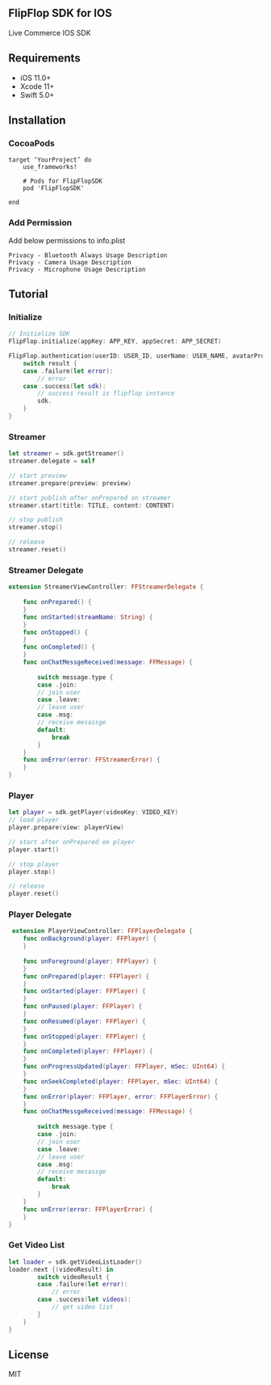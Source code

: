 ## FlipFlop SDK for IOS

Live Commerce IOS SDK

## Requirements
* iOS 11.0+
* Xcode 11+
* Swift 5.0+

## Installation
### CocoaPods
    target ‘YourProject’ do
        use_frameworks!

        # Pods for FlipFlopSDK
        pod 'FlipFlopSDK'
    
    end
### Add Permission
Add below permissions to info.plist
    
    Privacy - Bluetooth Always Usage Description      
    Privacy - Camera Usage Description
    Privacy - Microphone Usage Description

## Tutorial
### Initialize
```swift
// Initialize SDK
FlipFlop.initialize(appKey: APP_KEY, appSecret: APP_SECRET)

FlipFlop.authentication(userID: USER_ID, userName: USER_NAME, avatarProfileURL: AVATAR_PROFILE_URL) { (result) in
    switch result {
    case .failure(let error):
        // error
    case .success(let sdk):
        // success result is flipflop instance
        sdk.
    }
}
```

### Streamer
```swift
let streamer = sdk.getStreamer()
streamer.delegate = self

// start preview
streamer.prepare(preview: preview)

// start publish after onPrepared on streamer 
streamer.start(title: TITLE, content: CONTENT)

// stop publish
streamer.stop()

// release 
streamer.reset()
```
### Streamer Delegate
```swift
extension StreamerViewController: FFStreamerDelegate {
    
    func onPrepared() {
    }
    func onStarted(streamName: String) {
    }
    func onStopped() {
    }
    func onCompleted() {
    }
    func onChatMessgeReceived(message: FFMessage) {
        
        switch message.type {
        case .join:
        // join user
        case .leave:
        // leave user
        case .msg:
        // receive mesassge
        default:
            break
        }
    }
    func onError(error: FFStreamerError) {
    }
}
```
### Player
```swift
let player = sdk.getPlayer(videoKey: VIDEO_KEY)
// load player
player.prepare(view: playerView)

// start after onPrepared on player
player.start()

// stop player
player.stop()

// release
player.reset()
```
### Player Delegate
```swift
 extension PlayerViewController: FFPlayerDelegate {
    func onBackground(player: FFPlayer) {
    }
    
    func onForeground(player: FFPlayer) {
    }
    func onPrepared(player: FFPlayer) {
    }
    func onStarted(player: FFPlayer) {
    }
    func onPaused(player: FFPlayer) {
    }
    func onResumed(player: FFPlayer) {
    }
    func onStopped(player: FFPlayer) {
    }
    func onCompleted(player: FFPlayer) {
    }
    func onProgressUpdated(player: FFPlayer, mSec: UInt64) {
    }
    func onSeekCompleted(player: FFPlayer, mSec: UInt64) {
    }
    func onError(player: FFPlayer, error: FFPlayerError) {
    }
    func onChatMessgeReceived(message: FFMessage) {
        
        switch message.type {
        case .join:
        // join user
        case .leave:
        // leave user
        case .msg:
        // receive mesassge
        default:
            break
        }
    }
    func onError(error: FFPlayerError) {
    }
}
```

### Get Video List
```swift
let loader = sdk.getVideoListLoader()
loader.next {(videoResult) in
        switch videoResult {
        case .failure(let error):
            // error
        case .success(let videos):
            // get video list
        }
    }
}
```    
    
    
    
## License 
MIT
